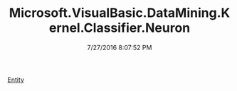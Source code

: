 ﻿---
title: Microsoft.VisualBasic.DataMining.Kernel.Classifier.Neuron
date: 7/27/2016 8:07:52 PM
---

[Entity](T-Microsoft.VisualBasic.DataMining.Kernel.Classifier.Neuron.Entity.html)
